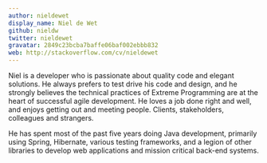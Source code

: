 ```yaml
---
author: nieldewet
display_name: Niel de Wet
github: nieldw
twitter: nieldewet
gravatar: 2849c23bcba7baffe06baf002ebbb832
web: http://stackoverflow.com/cv/nieldewet
---
```


Niel is a developer who is passionate about quality code and elegant solutions.
He always prefers to test drive his code and design, and he strongly believes
the technical practices of Extreme Programming are at the heart of successful
agile development. He loves a job done right and well, and enjoys getting out
and meeting people. Clients, stakeholders, colleagues and strangers.

He has spent most of the past five years doing Java development, primarily
using Spring, Hibernate, various testing frameworks, and a legion of other
libraries to develop web applications and mission critical back-end systems.
